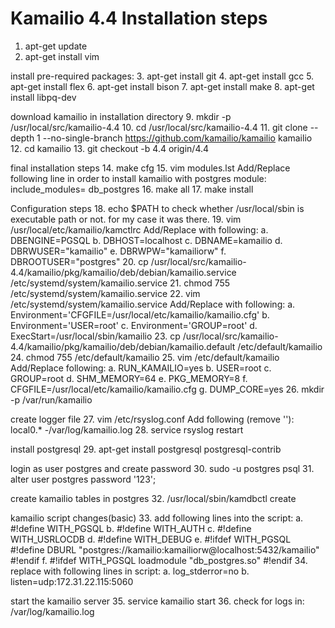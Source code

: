 # Kamailio 4.4 Installation steps
1. apt-get update
2. apt-get install vim

install pre-required packages:
3. apt-get install git
4. apt-get install gcc
5. apt-get install flex
6. apt-get install bison
7. apt-get install make
8. apt-get install libpq-dev

download kamailio in installation directory
9. mkdir -p /usr/local/src/kamailio-4.4
10. cd /usr/local/src/kamailio-4.4
11. git clone --depth 1 --no-single-branch https://github.com/kamailio/kamailio kamailio
12. cd kamailio
13. git checkout -b 4.4 origin/4.4

final installation steps
14. make cfg
15. vim modules.lst 
    Add/Replace following line in order to install kamailio with postgres module:
    include_modules= db_postgres
16. make all
17. make install

Configuration steps
18. echo $PATH 
    to check whether /usr/local/sbin is executable path or not. for my case it was there.
19. vim /usr/local/etc/kamailio/kamctlrc
    Add/Replace with following:
    a. DBENGINE=PGSQL
    b. DBHOST=localhost
    c. DBNAME=kamailio
    d. DBRWUSER="kamailio"
    e. DBRWPW="kamailiorw"
    f. DBROOTUSER="postgres"
20. cp /usr/local/src/kamailio-4.4/kamailio/pkg/kamailio/deb/debian/kamailio.service /etc/systemd/system/kamailio.service
21. chmod 755 /etc/systemd/system/kamailio.service
22. vim /etc/systemd/system/kamailio.service
    Add/Replace with following:
    a. Environment='CFGFILE=/usr/local/etc/kamailio/kamailio.cfg'
    b. Environment='USER=root'
    c. Environment='GROUP=root'
    d. ExecStart=/usr/local/sbin/kamailio
23. cp /usr/local/src/kamailio-4.4/kamailio/pkg/kamailio/deb/debian/kamailio.default /etc/default/kamailio
24. chmod 755 /etc/default/kamailio
25. vim /etc/default/kamailio
    Add/Replace following:
    a. RUN_KAMAILIO=yes
    b. USER=root
    c. GROUP=root
    d. SHM_MEMORY=64
    e. PKG_MEMORY=8
    f. CFGFILE=/usr/local/etc/kamailio/kamailio.cfg
    g. DUMP_CORE=yes
26. mkdir -p /var/run/kamailio

create logger file
27. vim /etc/rsyslog.conf
    Add following (remove '\'):
    local0.\*                 -/var/log/kamailio.log
28. service rsyslog restart

install postgresql
29. apt-get install postgresql postgresql-contrib

login as user postgres and create password
30. sudo -u postgres psql
31. alter user postgres password '123';

create kamailio tables in postgres
32. /usr/local/sbin/kamdbctl create

kamailio script changes(basic)
33. add following lines into the script:
    a. #!define WITH_PGSQL
    b. #!define WITH_AUTH
    c. #!define WITH_USRLOCDB
    d. #!define WITH_DEBUG
    e. #!ifdef WITH_PGSQL
	     #!define DBURL "postgres://kamailio:kamailiorw@localhost:5432/kamailio"
	     #!endif
    f. #!ifdef WITH_PGSQL
	     loadmodule "db_postgres.so"
	     #!endif
34. replace with following lines in script:
    a. log_stderror=no
    b. listen=udp:172.31.22.115:5060

start the kamailio server
35. service kamailio start
36. check for logs in: 
    /var/log/kamailio.log
    

